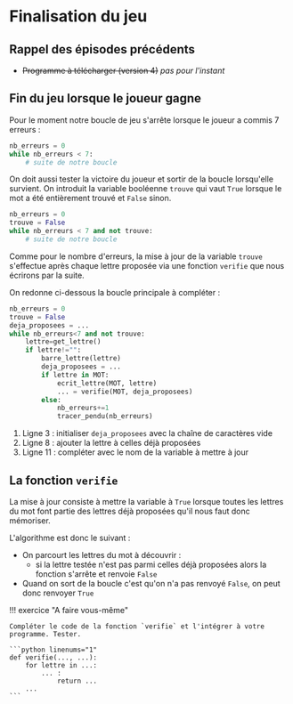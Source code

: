 # Finalisation du jeu

## Rappel des épisodes précédents

* ~~Programme à télécharger (version 4)~~ _pas pour l'instant_


## Fin du jeu lorsque le joueur gagne

Pour le moment notre boucle de jeu s'arrête lorsque le joueur a commis 7 erreurs :

```python
nb_erreurs = 0
while nb_erreurs < 7:
    # suite de notre boucle
```

On doit aussi tester la victoire du joueur et  sortir de la boucle lorsqu'elle survient. On introduit la variable booléenne `trouve` qui vaut `True` lorsque le mot a été entièrement trouvé et `False` sinon.

```python
nb_erreurs = 0
trouve = False
while nb_erreurs < 7 and not trouve:
    # suite de notre boucle
```

Comme pour le nombre d'erreurs, la mise à jour de la variable `trouve` s'effectue après chaque lettre proposée via une fonction `verifie` que nous écrirons par la suite.   

On redonne ci-dessous la boucle principale à compléter :

```python linenums="1"
nb_erreurs = 0
trouve = False
deja_proposees = ...
while nb_erreurs<7 and not trouve:
    lettre=get_lettre()
    if lettre!="":
        barre_lettre(lettre)
        deja_proposees = ...
        if lettre in MOT:
            ecrit_lettre(MOT, lettre)
            ... = verifie(MOT, deja_proposees)
        else:
            nb_erreurs+=1
            tracer_pendu(nb_erreurs)
```

1. Ligne 3 : initialiser `deja_proposees` avec la chaîne de caractères vide
2. Ligne 8 : ajouter la lettre à celles déjà proposées
3. Ligne 11 : compléter avec le nom de la variable à mettre à jour

## La fonction `verifie`

La mise à jour consiste à mettre la variable à `True` lorsque toutes les lettres du mot font partie des lettres déjà proposées qu'il nous faut donc mémoriser.

L'algorithme est donc le suivant :

- On parcourt les lettres du mot à découvrir :
    - si la lettre testée n'est pas parmi celles déjà proposées alors la fonction s'arrête et renvoie `False`
- Quand on sort de la boucle c'est qu'on n'a pas renvoyé `False`, on peut donc renvoyer `True`

!!! exercice "A faire vous-même"

    Compléter le code de la fonction `verifie` et l'intégrer à votre programme. Tester.

    ```python linenums="1"
    def verifie(..., ...):
        for lettre in ...:
            ... :
                return ...
        ...
    ```


